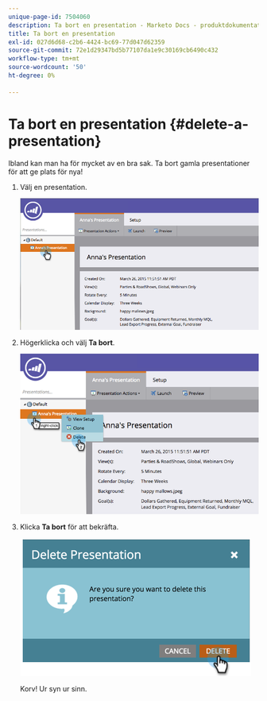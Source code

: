 ```yaml
---
unique-page-id: 7504060
description: Ta bort en presentation - Marketo Docs - produktdokumentation
title: Ta bort en presentation
exl-id: 027d6d68-c2b6-4424-bc69-77d047d62359
source-git-commit: 72e1d29347bd5b77107da1e9c30169cb6490c432
workflow-type: tm+mt
source-wordcount: '50'
ht-degree: 0%

---
```


# Ta bort en presentation {#delete-a-presentation}

Ibland kan man ha för mycket av en bra sak. Ta bort gamla presentationer för att ge plats för nya!

1. Välj en presentation.

   ![](assets/image2015-3-26-12-3a26-3a41.png)

1. Högerklicka och välj **Ta bort**.

   ![](assets/image2015-3-26-12-3a26-3a51.png)

1. Klicka **Ta bort** för att bekräfta.

   ![](assets/image2015-3-20-16-3a21-3a10.png)

   Korv! Ur syn ur sinn.
